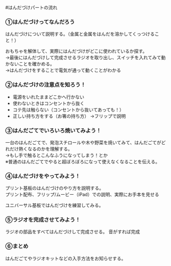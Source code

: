 #はんだづけパートの流れ


### ①はんだづけってなんだろう
はんだづけについて説明する。（金属と金属をはんだを溶かしてくっつけること！）  

おもちゃを解体して、実際にはんだづけがどこに使われているか探す。  
→最後にはんだづけして完成させるラジオを取り出し、スイッチを入れてみて動かないことを確かめる。  
→はんだづけをすることで電気が通って動くことがわかる

### ②はんだづけの注意点を知ろう！
* 電源をいれたままどこかへ行かない
* 使わないときはコンセントから抜く
* コテ先は触らない（コンセントから抜いてあっても！）
* 正しい持ち方をする（お箸の持ち方）
→フリップで説明

### ③はんだごてでいろいろ焼いてみよう！
一台のはんだごてで、発泡スチロールや木や野菜を焼いてみて、はんだごてがどれだけ熱くなるのかを理解する。  
→もし手で触るとこんなふうになってしまう！とか  
※普通のはんだごてでやると超ぼろぼろになって使えなくなることを伝える。


### ④はんだづけをやってみよう！
プリント基板のはんだづけのやり方を説明する。  
プリント配布、フリップ/ムービー（iPad）での説明、実際にお手本を見せる  

ユニバーサル基板ではんだづけを練習してみる。

### ⑤ラジオを完成させてみよう！
ラジオの部品をすべてはんだづけして完成させる。
音がすれば完成

### ⑥まとめ
はんだごてやラジオキットなどの入手方法をお知らせする。